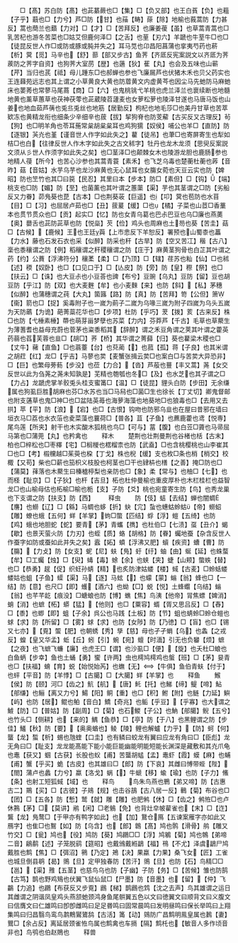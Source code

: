 <!-- { "loadSidebar": true } -->
　　□【髙】苏白防【髙】也茈藄蕨也□【集】□【负又部】也王白萯【负】也蒩【子乎】蕺也□【力兮】芦□防【甘】也菗【畴】蒢【除】地榆也莪蒿防【力甚反】蒿也蕳兰也蘱【力对】□【才】□【苦拜反】也廉姜葰【虽】也草蒿青蒿也□乳苦杞也游冬苦菜也□姑艾但鹿何泽□【之舌】也荲【刃六】羊蹏也牛荎牛□也□【徒昆反世人作□或防或豚或肫并失之】耳马苋也卬昌阳菖蒲也挛夷芍药也菥【析】蓂【觅】马辛也【舒】蔀【部又步古】鱼荠【齐厎反宪案説文以齐厎为荠蒺防之荠字自资】也狗荠大室苈【歴】也藡【狄】萑【丸】也会及五味也山蕲【芹】当归也芪【祗】母儿踵东□也郝蝉也参也飞廉屚芦也伏猪木禾也贝父药实也王连蕀苑远志也其上谓之小草黄良大黄也防葿黄文内虚黄芩也因尘马先虵防马麻虵床也葽莠也常蓼马尾蔏【商】□【六】也鬼桃铫弋羊桃也虎兰泽兰也褱续断也地髓地黄也薰草蕙草也茯神茯蕶也茈葳陵苕蘧麦也女萝松萝也陵泽甘遂也马唐马饭也山姜也地血茹芦蒨也兎丠兎丝也地筋【居勤反】枸杞也地毛莎□也美丹甘草也苦萃欵冻也黄精龙衔也细条少辛细辛也菝【拔】挈狗脊也防芰薢【古买反又古理反】茍【狗】也□明羊角也苓耳葹常枲胡枲枲耳也鸡狗獳【奴侯】哺公也羊□【直防】防【逐银】芵灮也堇【谨音世人作字如此失之】藋【徒吊】也茟□也寄屏寄生也犁如桔□也白【往律反世人作木字如此失之古文秫字】牡丹也龙木龙须【思臾反案説文须从彡世人作须字如此失之矣】也□茎泽□也颠棘女木也陵游龙胆也鹿肠参也地精人葠【所今】也苦心沙参也其蒿青蓑【素禾】也飞芝乌毒也楚蘅杜蘅也葃【音昨】菇【音姑】水芋乌芋也龙沙麻黄也无心鼠耳也女膓女菀也天豆云实也防【婢昭】防也笁竹也其□曰笢【民忍】其里曰本【步本】防□【素但】□【钩】【端】桃支也□防【媚】防【至】也菌薰也其叶谓之蕙蕖【渠】芋也其茎谓之□防【劣船反又力眷】茆鳬葵也菎【古本】□也荆葵荍【巨遥】也【卭】蓂也苞防也水苜【目】□【习】也屈居卢茹也□【丑】菝萲【缓】□也【橘】子菜也山茝□香藳本也贯节贯众也□【贡】起实□【忆】防也女青乌葛也巴尗巴豆也乌□廉也燕薁【奥】蘡舌也茈防茈草也防【悦橤】芡【俭】鸡头也周麻也土芴也葵【苦圭】菇□【古候】【鹿候】王也王廷藇【上市悆反下羊恕反】署预也山蜀桼也藟【力水】藤也石发石衣也采【似醉】防采也秆【古旱】防【空又苦冮】稭【古八】稁也黍穰谓之防【例】稻穰谓之秆稷穰谓之防【庄于】麻黄茎狗骨也白芷其叶谓之药【约】公蕡【浮沸符分】穰葇【柔】□【乃顶】□【辖】荏苏也籼【仙】□也秫【述】稬【奴卧】也□【口见口于】□【亾皮】防【旁】防【皇】穄【祭】也□【扶云】□【诛】也大豆尗也小豆荅也豍【布兮】豆豌【乌丸】豆防【留】豆也胡豆防【乎江】防【双】也大麦麰【牟】也小麦麳【来】也防【斜】【私】茅穗【似醉】也蒲穗谓之莼【大丸】箘簬【路】防【真】防【苦拜】笴【公但】箫【衞】箭也□【捉】奚毒附子也一嵗为萴子二嵗为乌喙三嵗为附子四嵗为乌头五嵗为天防蘤【为诡】葩菁蘂花华也□【步项】杜防【乎巧】茇【拨】荄【古来反】株□也防【弋棰素棰】蔕也萌芽甾梦孽也苏菜【力内】芬莽芦【千古】毛草也草藂生为薄蓍耆也益母充蔚也菅茅也粢黍稻其【辞醉】谓之禾豆角谓之荚其叶谓之藿英药蒻也萏芙蓉也韭□【胡□】荞【桥】其华谓之菁蘬【归】葵也藋梁木稷也□【丈牛】藸【直鱼】□也蓊薹【台】也萖蔺【】也菰【孤】蒋【子良】也其米谓之胡荭【红】龙□【乎吉】马蓼也荬【麦蟹张揖云荬□也案白□与苦荬大异恐非】□【巨】也繁母蒡葧【步没】也莅【力合】【沓】芦蒰也蘴【丰又蒿】荛【女交反世以此为刍荛之荛未知孰是】芜精也匏瓠也冬□【及】也水芝也其子谓之□【力占】龙蹏虎掌羊骹兎头桂支蜜筩□【温】□【徒昆】貍头白防【步田】无余缣属也狗虱巨胜胡麻也芬□水苏也当□马舄也□菌□生也徐长【丁丈切】卿鬼督邮也附支蓪草也鬼□神□也□盆陆英苺也海萝海藻也地葵地□也狼毒也□【去用又去拱】苹【平】防【浪】【宕】也□【古恨】钩吻也防邪乌韭也在屋曰昔邪在墙曰垣衣马□荔也水衣菭也夌菜藻也蘘荷□【普各】苴【子鱼】也藨鹿藿也鸢【悦専】尾鸟莲【所夹】射干也木实酸木狐桃也鸟□【可与】葍【腹】也白苙□薋也马帚屈马第也□蒲莞【丸】也矜禽也
　　释木
　　楚荆也壮荆曼荆也谷楮也栝【古末】柏也□梓松也□枣檡【宅】□榈椶也楛榴柰也防【武盍】□也含桃樱桃也山李崔其□也□【考】榝欓越□茱萸也桗【丁戈】株也棿【缓】支也枚□条也梢【梢交】校棷【又苟】柴也□薪也笳枳义枝股也柯茎也□干也肄枿也橏【之善】掩□防也□【蒲莫】萚落也木藂生曰榛樝楟梨也亲防也□【象】柔【常与】也柚□【七】也而柽【耻京】□【子狄】也杆【吉旦】柘也杜仲曼榆也重皮厚朴也木栏桂栏也益智龙□也山榆母估也柘榆□榆也栀【支】子防【爻】桃也宛童寄生防【鸟】也秀龙巢也下支谓之防【扶支】防【西】
　　释虫
　　防【伎】蛣【去结】蝉也闇蜩【譍】也蟧【辽】□【緜】马蜩也蛥【折】蚗【宂】蚻也蟪蛄蛉蛄【帝】蟧蛁【雕】蟟也蛾【五何】蛘【羊掌】蚼□蟞【匹结】蜉【浮】螘【五绮】也防【鸡】蛾也地胆蛇【蛇】要青【茅】青蠵【擕】也杜伯□【七渍】虿【丑介】蝎【歇】也景天萤火防【力刃】也蛭【质】蛒【胡格】防【眷】蠾地蚕【杂含反世人作蚕字如防或蚕如此并失之矣】蠧【妬】蟦【浮沸又肥】蠀【疾资】螬【曹】防【膓】【力攴】防【女支】蚭【尼】蚨【鳬】虶【纡】蚰【由】蜒【延】也蛛蝥【牟】□工蠾【烛】□【臾】蝳【毒】蜍【余】也蛱【夹】蜨【山颊】蟞蛈【替】也□【恭勇】趗【促】织蚟孙蜻【精】也炙防津姑蝼【楼】蜮【古麦】□蛉蛞蝼蝼姑也蛆【子鱼】蟝【渠】马【逐】马蚿【】也蠓【蒙】螉【翁】蜂也□【一结】防【意】也尺□【即】蠖【酒六】也蚴【□】蜕【悦】土蜂蠮【乌结】螉【翁】也芊芊龁【痕没】□螗蜋也防【博】蟭【焦】鸟洟【他帝】冐焦螵【婢消】蛸【消】也蟅【柘】蟒【猛】【他则】也□【粟容】蝑【胥又思吕反】□【舂】□【黍】也蝍【即】蛆【子余】呉公也马践【土板】防【节】蛆也蜻蛉□蛉仓螘也蛷【求】防【所留】□【雾】蛷【求】也防【女陟】防【乃徳】□【盲】也□【锡又七亦】【覔】蜰【肥】也朝蜏【秀】孳【慈】母也孑孑蜎【乌】也螽【之戎反】蝗【皇又华孟】蚯【丘】蚓【引】蜿【宛】蟺【时湎】引无也负蠜【烦】蟅【之夜】也飞蟅飞蠊【廉】也虎王□【谓】也沙虱□【便】【旋】也夭杜□蜋也白鱼蛃【步幸】鱼也土蛹【勇】蠁【许两】虫也樗鸠樗鸡也螌【班】□【茅】妟青也□【扶福】蜟【育】蜕【始悦始芮】也蟱【无】【牛俱】鱼伯青蚨【付于】也蚲【平音】防【羊悸】□【古臈】□【大臈】蛘【羊掌】也
　　释鱼
　　鯸【侯】防【颐】河□【齿之】魧【航】【唐】魠【托】也鮷【缔】鳀【啼】鮎【郍缣】也鲡【离又力兮】鰑【阳】鲖【重】也□【积】鲋【附】也鲢【力延】鱮【屿】也防【居】鲲也鲌【音白】鱎【奇兆】也鲘【乎豆】【乎寡】也大谓之鰬【防】□【普姑】防【副周】□【菊】也石鯼【子公】也魶【郍臈】鲵【五兮】也竹头□【侧耕】也【来的】鰅【鱼恭】□【亭】防【于八】也黑鲤谓之防【步佳】鱃【秋】防【要】【奥奥蝤也】鲮【陵】鲤也解蠦【力乎】【防】蚵【何】蠪【龙】蜤【析】蜴也虺蝰【口圭】也有鳞曰蛟龙有翼曰应龙有角曰□【臣彪】龙无角曰□【耻支】龙龙能髙能下能小能巨能幽能明能短能长渊深是藏敷和其灮爪龟也鼃【获又】蝈【古获】长股也蚥【甫】苦蠪胡蜢【孟】鼃虾【霞】蟆【麻】也蜅【甫】蟹【乎买】蛫【古皮】也其雄曰□【郎】防【下哀】其雌曰愽带蜌【陛】【閤】蒲卢也蠡【力兮】蠃【洛戈】蜗【】牛螔【移】蝓【瑜】也防【子力】鯈【条】也射工短狐蜮【域】也
　　释鸟
　　鸟朱鸟燕也鷤【弟又啼】防【古惠古二】鷶【买】□【古彼】子鳺【规】也击谷鴶【古八居一反】鷨【菊】布谷也□【团】□【五各】防【慙】鹫【就】雕【雕】也肥鸺【休】□【齿之】鸺恠□也卢休鶜【茅】□【莫讲】鹇【闲】□老鵵【免】也背灶皁帔雚雀也【末】□【迮】鸗【龙】鳬鹜□【于甲亦有鸭字如此】也【加】鵞仓鳫【五谏案雁字亦如此又鴈字】也隹□也鴽【如】防【乌含】也【郎】鷱【髙】鸠也鹘【滑骨】鸼【雕又竹交】□【瓮】鸠也【役】鸠防【葵】鸠鸊□□【浮】鸠鵴【菊】鸠也鶙【弟啼二音】鵳鹬【述】子笼脱鹞【筵昭】也戴鳻戴絍鶝【福】鴀【不尤】泽虞鶝尸鸠戴胜也鹪【焦】□【弭沼】鸋【乃定】鴂【决】果蠃【力果】桑飞女【匠】工雀也城旦倒县鹖【曷】鴠【旦】定甲独春防【苦汗】鴠【旦】也防【石】鸟精□□【邕】【渠】雃【五茎】也慈鸟乌也防【子幽】子防【务】□【苦候】雏也防鹄【古笃】鹊也野鸡鴙也伏翼飞鼠仙鼠□【尸墨】防【音墨】也【留】【仲】飞鸓【力追】也鸊【布获反又步覔】鷉【梯】鹊鷉也鸩【沈之去声】鸟其雄谓之运日其雌谓之阴谐凤皇鸡头燕颔虵颈鸿身鱼尾骿翼五色以文曰徳翼文曰顺背文曰义腹文曰信膺文曰仁雄鸣曰卽卽雌鸣曰足足昬鸣曰固常晨鸣曰发明昼鸣曰保长举鸣曰上翔集鸣曰归昌翳鸟鸾鸟鹔鷞鸑鷟鸹【古活】筩【动】鵕防广昌鹪明鳯皇属也鶈【妻】鸎□【余占反】离延居颈雀恠鸟属也鹪禽也车搹【隔】鹪杔也【敏音人多作顷音非也】鸟鸮也伯赵鵙也
　　释兽
